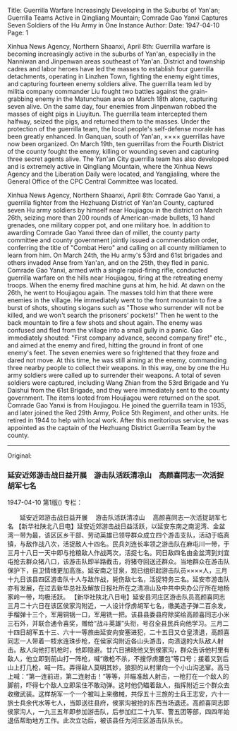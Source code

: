 Title: Guerrilla Warfare Increasingly Developing in the Suburbs of Yan'an; Guerrilla Teams Active in Qingliang Mountain; Comrade Gao Yanxi Captures Seven Soldiers of the Hu Army in One Instance
Author:
Date: 1947-04-10
Page: 1

Xinhua News Agency, Northern Shaanxi, April 8th: Guerrilla warfare is becoming increasingly active in the suburbs of Yan'an, especially in the Nanniwan and Jinpenwan areas southeast of Yan'an. District and township cadres and labor heroes have led the masses to establish four guerrilla detachments, operating in Linzhen Town, fighting the enemy eight times, and capturing fourteen enemy soldiers alive. The guerrilla team led by militia company commander Liu fought two battles against the grain-grabbing enemy in the Matunchuan area on March 18th alone, capturing seven alive. On the same day, four enemies from Jinpenwan robbed the masses of eight pigs in Liuyitun. The guerrilla team intercepted them halfway, seized the pigs, and returned them to the masses. Under the protection of the guerrilla team, the local people's self-defense morale has been greatly enhanced. In Ganquan, south of Yan'an, ×××× guerrillas have now been organized. On March 19th, ten guerrillas from the Fourth District of the county fought the enemy, killing or wounding seven and capturing three secret agents alive. The Yan'an City guerrilla team has also developed and is extremely active in Qingliang Mountain, where the Xinhua News Agency and the Liberation Daily were located, and Yangjialing, where the General Office of the CPC Central Committee was located.
    
Xinhua News Agency, Northern Shaanxi, April 8th: Comrade Gao Yanxi, a guerrilla fighter from the Hezhuang District of Yan'an County, captured seven Hu army soldiers by himself near Houjiagou in the district on March 26th, seizing more than 200 rounds of American-made bullets, 13 hand grenades, one military copper pot, and one military hoe. In addition to awarding Comrade Gao Yanxi three dan of millet, the county party committee and county government jointly issued a commendation order, conferring the title of "Combat Hero" and calling on all county militiamen to learn from him. On March 24th, the Hu army's 53rd and 61st brigades and others invaded Anse from Yan'an, and on the 25th, they fled in panic. Comrade Gao Yanxi, armed with a single rapid-firing rifle, conducted guerrilla warfare on the hills near Houjiagou, firing at the retreating enemy troops. When the enemy fired machine guns at him, he hid. At dawn on the 26th, he went to Houjiagou again. The masses told him that there were enemies in the village. He immediately went to the front mountain to fire a burst of shots, shouting slogans such as "Those who surrender will not be killed, and we won't search the prisoners' pockets!" Then he went to the back mountain to fire a few shots and shout again. The enemy was confused and fled from the village into a small gully in a panic. Gao immediately shouted: "First company advance, second company fire!" etc., and aimed at the enemy and fired, hitting the ground in front of one enemy's feet. The seven enemies were so frightened that they froze and dared not move. At this time, he was still aiming at the enemy, commanding three nearby people to collect their weapons. In this way, one by one the Hu army soldiers were called up to surrender their weapons. A total of seven soldiers were captured, including Wang Zhian from the 53rd Brigade and Yu Daishui from the 61st Brigade, and they were immediately sent to the county government. The items looted from Houjiagou were returned on the spot. Comrade Gao Yanxi is from Houjiagou. He joined the guerrilla team in 1935, and later joined the Red 29th Army, Police 5th Regiment, and other units. He retired in 1944 to help with local work. After this meritorious service, he was appointed as the captain of the Hezhuang District Guerrilla Team by the county.



<hr /> 

Original: 


### 延安近郊游击战日益开展　游击队活跃清凉山　高颜喜同志一次活捉胡军七名

1947-04-10
第1版()
专栏：

　　延安近郊游击战日益开展
  　游击队活跃清凉山
  　高颜喜同志一次活捉胡军七名
    【新华社陕北八日电】延安近郊游击战日益活跃，以延安东南之南泥湾、金盆湾一带为最，该区区乡干部、劳动英雄已领导群众成立四个游击支队，活动于临真镇，与敌作战八次，活捉敌人十四名。民兵刘连长率领之游击队在麻屯川一带，于三月十八日一天中即与抢粮敌人作战两次，活捉七名。同日敌四名由金盆湾到刘宜屯抢去群众猪八口，该游击队即半路截击，将猪夺回送还群众。当地群众在游击队保护下，自卫情绪更加高涨。延安南之甘泉，现已组织起游击队员××××人，三月十九日该县四区游击队十人与敌作战，毙伤敌七名，活捉特务三名。延安市游击队亦有发展，在过去新华总社及解放日报社所在之清凉山及中共中央办公厅所在地杨家岭一带，均极活跃。
    【新华社陕北八日电】延安县河庄区游击队员高颜喜同志三月二十六日在该区侯家沟附近，一人设计俘虏胡军七名，缴美造子弹二百余发，手榴弹十三个，军用铜锅一口，军用铣一把。该县县委县府除奖给高颜喜同志小米三石外，并联合通令喜奖，赠给“战斗英雄”头衔，号召全县民兵向他学习。三月二十四日胡军五十三、六十一等旅由延安向安塞进犯，二十五日又仓皇溃退，高颜喜同志一人带着一枝水连珠步枪，在侯家沟附近各山头游击，向溃退的大队敌人射击。敌人向他打机枪时，他即隐避。廿六日拂晓他又到侯家沟，群众告诉他村里有敌人，他立即到前山打一阵枪，喊“缴枪不杀，不搜俘虏腰包”等口号；接着又到后山上打几枪，喊一阵。弄得敌人莫明其妙，狼狈的从村里向一个小山沟逃窜。高马上喊：“第一连前进，第二连射击！”等等，并瞄准敌人射击，一枪打在一个敌人的脚前，吓得七个敌人立即呆住不敢动弹。这时他仍瞄着敌人，指挥附近三个群众去收缴武装。这样胡军一个一个被叫上来缴械，共俘五十三旅的士兵王志安，六十一旅士兵余代水等七人，当即送往县府，侯家沟被抢的东西当场退还。高颜喜同志即侯家沟人，一九三五年即参加游击队，后参加红二十九军、警五团等部，四四年始退伍帮助地方工作。此次立功后，被该县任为河庄区游击队队长。
